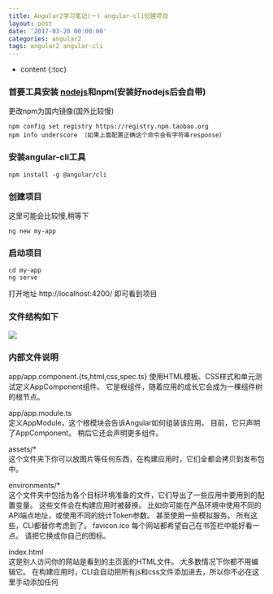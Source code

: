 ```yaml
---
title: Angular2学习笔记(一) angular-cli创建项目
layout: post
date: '2017-03-20 00:00:00'
categories: angular2
tags: angular2 angular-cli
---
```


* content
{:toc}


### 首要工具安装 [nodejs](https://nodejs.org/en/)和npm(安装好nodejs后会自带)
更改npm为国内镜像(国外比较慢)
```
npm config set registry https://registry.npm.taobao.org 
npm info underscore （如果上面配置正确这个命令会有字符串response）
```



### 安装angular-cli工具
```
npm install -g @angular/cli
```

### 创建项目
这里可能会比较慢,稍等下
```
ng new my-app
```
### 启动项目
```
cd my-app
ng serve
```
打开地址 http://localhost:4200/ 即可看到项目

### 文件结构如下
![](http://luamas.github.io/images/2017/03/20/file_structure.png)

### 内部文件说明

app/app.component.{ts,html,css,spec.ts}	
使用HTML模板、CSS样式和单元测试定义AppComponent组件。 它是根组件，随着应用的成长它会成为一棵组件树的根节点。

app/app.module.ts	
定义AppModule，这个根模块会告诉Angular如何组装该应用。 目前，它只声明了AppComponent。 稍后它还会声明更多组件。

assets/*	
这个文件夹下你可以放图片等任何东西，在构建应用时，它们全都会拷贝到发布包中。

environments/*	
这个文件夹中包括为各个目标环境准备的文件，它们导出了一些应用中要用到的配置变量。 这些文件会在构建应用时被替换。 比如你可能在产品环境中使用不同的API端点地址，或使用不同的统计Token参数。 甚至使用一些模拟服务。 所有这些，CLI都替你考虑到了。
favicon.ico	
每个网站都希望自己在书签栏中能好看一点。 请把它换成你自己的图标。

index.html	
这是别人访问你的网站是看到的主页面的HTML文件。 大多数情况下你都不用编辑它。 在构建应用时，CLI会自动把所有js和css文件添加进去，所以你不必在这里手动添加任何 <script> 或 <link> 标签。

main.ts	
这是应用的主要入口点。 使用JIT compiler编译器编译本应用，并启动，使其运行在浏览器中。 你还可以使用AOT compiler编译器，而不用修改任何代码 —— 只要给ng build 或 ng serve 传入 --aot 参数就可以了。

polyfills.ts	
不同的浏览器对Web标准的支持程度也不同。 填充库（polyfill）能帮我们把这些不同点进行标准化。 你只要使用core-js 和 zone.js通常就够了，不过你也可以查看浏览器支持指南以了解更多信息。

styles.css	
这里是你的全局样式。 大多数情况下，你会希望在组件中使用局部样式，以利于维护，不过那些会影响你整个应用的样式你还是需要集中存放在这里。

test.ts	
这是单元测试的主要入口点。 它有一些你不熟悉的自定义配置，不过你并不需要编辑这里的任何东西。

tsconfig.json	
TypeScript编译器的配置文件。


### 外部文件说明

e2e/*	
在e2e/下是端到端（End-to-End）测试。 它们不在src/下，是因为端到端测试实际上和应用是相互独立的，它只适用于测试你的应用而已。 这也就是为什么它会拥有自己的tsconfig.json。

node_modules/...	
Node.js创建了这个文件夹，并且把package.json中列举的所有第三方模块都放在其中。

.editorconfig	
给你的编辑器看的一个简单配置文件，它用来确保参与你项目的每个人都具有基本的编辑器配置。 大多数的编辑器都支持.editorconfig文件，详情参见 http://editorconfig.org 。

.gitignore	
一个Git的配置文件，用来确保某些自动生成的文件不会被提交到源码控制系统中。

angular-cli.json	
Angular-CLI的配置。 在这个文件中，你可以设置一系列默认值，还能配置当构件项目时应该排除哪些文件。 要了解更多，请参阅Angular-CLI的官方文档。

karma.conf.js	
给Karma的单元测试配置，当运行ng test时会用到它。

package.json	
npm配置文件，其中列出了项目使用到的第三方依赖包。 你还可以在这里添加自己的自定义脚本。

protractor.conf.js	
给Protractor使用的端到端测试配置文件，当运行ng e2e的时候会用到它。

README.md	
项目的基础文档，预先写入了CLI命令的信息。 别忘了用项目文档改进它，以便每个查看此仓库的人都能据此构建出你的应用。

tslint.json	
给TSLint和Codelyzer用的配置信息，当运行ng lint时会用到。 Lint功能可以帮你保持代码风格的统一。